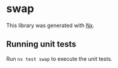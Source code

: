 # swap

This library was generated with [Nx](https://nx.dev).

## Running unit tests

Run `nx test swap` to execute the unit tests.
